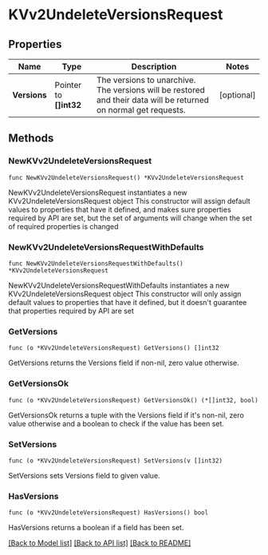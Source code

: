 # KVv2UndeleteVersionsRequest

## Properties

Name | Type | Description | Notes
------------ | ------------- | ------------- | -------------
**Versions** | Pointer to **[]int32** | The versions to unarchive. The versions will be restored and their data will be returned on normal get requests. | [optional] 

## Methods

### NewKVv2UndeleteVersionsRequest

`func NewKVv2UndeleteVersionsRequest() *KVv2UndeleteVersionsRequest`

NewKVv2UndeleteVersionsRequest instantiates a new KVv2UndeleteVersionsRequest object
This constructor will assign default values to properties that have it defined,
and makes sure properties required by API are set, but the set of arguments
will change when the set of required properties is changed

### NewKVv2UndeleteVersionsRequestWithDefaults

`func NewKVv2UndeleteVersionsRequestWithDefaults() *KVv2UndeleteVersionsRequest`

NewKVv2UndeleteVersionsRequestWithDefaults instantiates a new KVv2UndeleteVersionsRequest object
This constructor will only assign default values to properties that have it defined,
but it doesn't guarantee that properties required by API are set

### GetVersions

`func (o *KVv2UndeleteVersionsRequest) GetVersions() []int32`

GetVersions returns the Versions field if non-nil, zero value otherwise.

### GetVersionsOk

`func (o *KVv2UndeleteVersionsRequest) GetVersionsOk() (*[]int32, bool)`

GetVersionsOk returns a tuple with the Versions field if it's non-nil, zero value otherwise
and a boolean to check if the value has been set.

### SetVersions

`func (o *KVv2UndeleteVersionsRequest) SetVersions(v []int32)`

SetVersions sets Versions field to given value.

### HasVersions

`func (o *KVv2UndeleteVersionsRequest) HasVersions() bool`

HasVersions returns a boolean if a field has been set.


[[Back to Model list]](../README.md#documentation-for-models) [[Back to API list]](../README.md#documentation-for-api-endpoints) [[Back to README]](../README.md)


